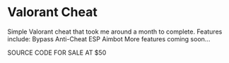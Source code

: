 # Valorant Cheat
Simple Valorant cheat that took me around a month to complete.
Features include:
  Bypass Anti-Cheat
  ESP
  Aimbot
More features coming soon...

SOURCE CODE FOR SALE AT $50
